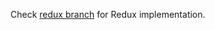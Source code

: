 Check [redux branch](https://github.com/zoispag/hangman-react-redux/tree/redux) for Redux implementation.
